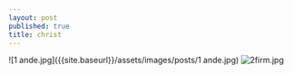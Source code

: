 ```yaml
---
layout: post
published: true
title: christ
---
```

![1 ande.jpg]({{site.baseurl}}/assets/images/posts/1 ande.jpg)
![2firm.jpg]({{site.baseurl}}/assets/images/posts/2firm.jpg)
